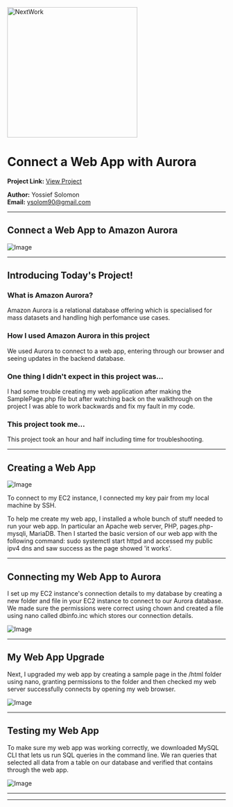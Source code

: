<img src="https://cdn.prod.website-files.com/677c400686e724409a5a7409/6790ad949cf622dc8dcd9fe4_nextwork-logo-leather.svg" alt="NextWork" width="300" />

# Connect a Web App with Aurora

**Project Link:** [View Project](http://learn.nextwork.org/projects/aws-databases-webapp)

**Author:** Yossief Solomon  
**Email:** ysolom90@gmail.com

---

## Connect a Web App to Amazon Aurora

![Image](http://learn.nextwork.org/sparkling_violet_festive_wombat/uploads/aws-databases-webapp_1709b26b)

---

## Introducing Today's Project!

### What is Amazon Aurora?

Amazon Aurora is a relational database offering which is specialised for mass datasets and handling high perfomance use cases. 

### How I used Amazon Aurora in this project

We used Aurora to connect to a web app, entering through our browser and seeing updates in the backend database. 

### One thing I didn't expect in this project was...

I had some trouble creating my web application after making the SamplePage.php file but after watching back on the walkthrough on the project I was able to work backwards and fix my fault in my code. 

### This project took me...

This project took an hour and half including time for troubleshooting. 

---

## Creating a Web App

![Image](http://learn.nextwork.org/sparkling_violet_festive_wombat/uploads/aws-databases-webapp_b7999168)

To connect to my EC2 instance, I connected my key pair from my local machine by SSH.

To help me create my web app, I installed a whole bunch of stuff needed to run your web app. In particular an Apache web server, PHP, pages.php-mysqli, MariaDB. Then I started the basic version of our web app with the following command: sudo systemctl start httpd
and accessed my public ipv4 dns and saw success as the page showed 'it works'. 

---

## Connecting my Web App to Aurora

I set up my EC2 instance's connection details to my database by creating a new folder and file in your EC2 instance to connect to our Aurora database. We made sure the permissions were correct using chown and created a file using nano called dbinfo.inc which stores our connection details. 

![Image](http://learn.nextwork.org/sparkling_violet_festive_wombat/uploads/aws-databases-webapp_1709b25b)

---

## My Web App Upgrade

Next, I upgraded my web app by creating a sample page in the /html folder using nano, granting permissions to the folder and then checked my web server successfully connects by opening my web browser. 

![Image](http://learn.nextwork.org/sparkling_violet_festive_wombat/uploads/aws-databases-webapp_2709b25b)

---

## Testing my Web App

To make sure my web app was working correctly, we downloaded MySQL CLI that lets us run SQL queries in the command line. We ran queries that selected all data from a table on our database and verified that contains through the web app. 

![Image](http://learn.nextwork.org/sparkling_violet_festive_wombat/uploads/aws-databases-webapp_1409z22b)

---

---
